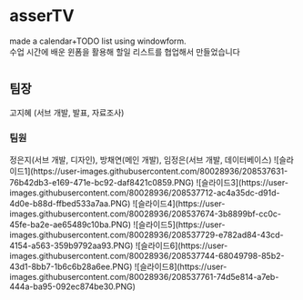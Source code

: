 # asserTV
made a calendar+TODO list using windowform.<br>
수업 시간에 배운 윈폼을 활용해 할일 리스트를 협업해서 만들었습니다
#
<h2>팀장</h2> 고지혜 (서브 개발, 발표, 자료조사) <br>
<h3>팀원</h3> 정은지(서브 개발, 디자인), 방채연(메인 개발), 임정은(서브 개발, 데이터베이스)
![슬라이드1](https://user-images.githubusercontent.com/80028936/208537631-76b42db3-e169-471e-bc92-daf8421c0859.PNG)
![슬라이드3](https://user-images.githubusercontent.com/80028936/208537712-ac4a35dc-d91d-4d0e-b88d-ffbed533a7aa.PNG)
![슬라이드4](https://user-images.githubusercontent.com/80028936/208537674-3b8899bf-cc0c-45fe-ba2e-ae65489c10ba.PNG)
![슬라이드5](https://user-images.githubusercontent.com/80028936/208537729-e782ad84-43cd-4154-a563-359b9792aa93.PNG)
![슬라이드6](https://user-images.githubusercontent.com/80028936/208537744-68049798-85b2-43d1-8bb7-1b6c6b28a6ee.PNG)
![슬라이드8](https://user-images.githubusercontent.com/80028936/208537761-74d5e814-a7eb-444a-ba95-092ec874be30.PNG)
